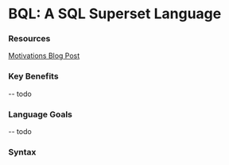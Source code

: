 BQL: A SQL Superset Language
======

### Resources ###

[Motivations Blog Post](http://intelligiblebabble.com/a-better-query-language-bql-language-specification/)


### Key Benefits ###

-- todo

### Language Goals ###

-- todo

### Syntax ###
